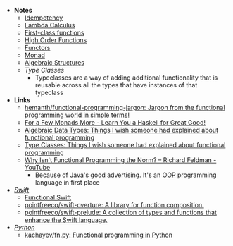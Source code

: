 - **Notes**
	- [Idempotency](Idempotency.md)
	- [Lambda Calculus](../../../Math/Lambda%20Calculus.md)
	- [First-class functions](../../../First-class%20functions.md)
	- [High Order Functions](../../../High%20Order%20Functions.md)
	- [Functors](../../../Functors.md)
	- [Monad](Functional%20Programming/Monad.md)
	- [Algebraic Structures](Functional%20Programming/Algebraic%20Structures.md)
	- *Type Classes*
		- Typeclasses are a way of adding additional functionality that is reusable across all the types that have instances of that typeclass
- **Links**
	- [hemanth/functional-programming-jargon: Jargon from the functional programming world in simple terms!](https://github.com/hemanth/functional-programming-jargon)
	- [For a Few Monads More - Learn You a Haskell for Great Good!](http://learnhaskellforgood.narod.ru/learnyouahaskell.com/for-a-few-monads-more.html)
	- [Algebraic Data Types: Things I wish someone had explained about functional programming](https://jrsinclair.com/articles/2019/algebraic-data-types-what-i-wish-someone-had-explained-about-functional-programming/)
	- [Type Classes: Things I wish someone had explained about functional programming](https://jrsinclair.com/articles/2019/type-classes-what-i-wish-someone-had-explained-about-functional-programming/)
	- [Why Isn't Functional Programming the Norm? – Richard Feldman - YouTube](https://www.youtube.com/watch?v=QyJZzq0v7Z4)
		- Because of [Java](../../../Java.md)'s good advertising. It's an [OOP](OOP.md) programming language in first place  
- *[Swift](../Swift.md)*
	- [Functional Swift](../Swift/Swift%20Notes/Functional%20Swift.md)
	- [pointfreeco/swift-overture: A library for function composition.](https://github.com/pointfreeco/swift-overture)
	- [pointfreeco/swift-prelude: A collection of types and functions that enhance the Swift language.](https://github.com/pointfreeco/swift-prelude)
- *[Python](../Python.md)*
	- [kachayev/fn.py: Functional programming in Python](https://github.com/kachayev/fn.py)